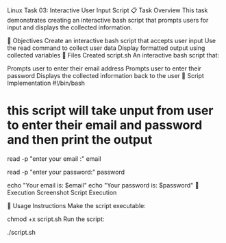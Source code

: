 Linux Task 03: Interactive User Input Script
📋 Task Overview
This task demonstrates creating an interactive bash script that prompts users for input and displays the collected information.

🎯 Objectives
Create an interactive bash script that accepts user input
Use the read command to collect user data
Display formatted output using collected variables
📁 Files Created
script.sh
An interactive bash script that:

Prompts user to enter their email address
Prompts user to enter their password
Displays the collected information back to the user
🚀 Script Implementation
#!/bin/bash

# this script will take unput from user to enter their email and password and then print the output

read -p "enter your email :" email

read -p "enter your password:" password

echo "Your email is: $email"
echo "Your password is: $password"
📸 Execution Screenshot
Script Execution

🔧 Usage Instructions
Make the script executable:

chmod +x script.sh
Run the script:

./script.sh
